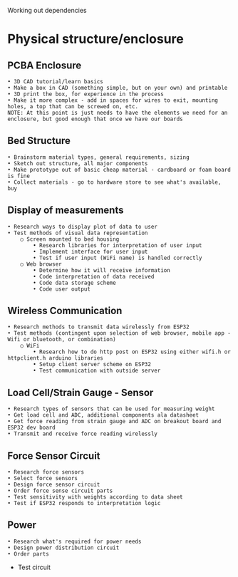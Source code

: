 Working out dependencies

# Physical structure/enclosure

## PCBA Enclosure
    • 3D CAD tutorial/learn basics
    • Make a box in CAD (something simple, but on your own) and printable
    • 3D print the box, for experience in the process
    • Make it more complex - add in spaces for wires to exit, mounting holes, a top that can be screwed on, etc. 
    NOTE: At this point is just needs to have the elements we need for an enclosure, but good enough that once we have our boards

## Bed Structure
    • Brainstorm material types, general requirements, sizing
    • Sketch out structure, all major components
    • Make prototype out of basic cheap material - cardboard or foam board is fine
    • Collect materials - go to hardware store to see what's available, buy

## Display of measurements
    • Research ways to display plot of data to user
    • Test methods of visual data representation
        ○ Screen mounted to bed housing
            • Research libraries for interpretation of user input
            • Implement interface for user input
            • Test if user input (WiFi name) is handled correctly
        ○ Web browser
            • Determine how it will receive information
            • Code interpretation of data received
            • Code data storage scheme
            • Code user output

## Wireless Communication
    • Research methods to transmit data wirelessly from ESP32
    • Test methods (contingent upon selection of web browser, mobile app - Wifi or bluetooth, or combination)
        ○ WiFi 
            • Research how to do http post on ESP32 using either wifi.h or httpclient.h arduino libraries
            • Setup client server scheme on ESP32
            • Test communication with outside server

## Load Cell/Strain Gauge - Sensor 
    • Research types of sensors that can be used for measuring weight
    • Get load cell and ADC, additional components ala datasheet
    • Get force reading from strain gauge and ADC on breakout board and ESP32 dev board
    • Transmit and receive force reading wirelessly 

## Force Sensor Circuit
    • Research force sensors
    • Select force sensors
    • Design force sensor circuit
    • Order force sense circuit parts
    • Test sensitivity with weights according to data sheet
    • Test if ESP32 responds to interpretation logic
    
## Power
    • Research what's required for power needs
    • Design power distribution circuit
    • Order parts
* Test circuit